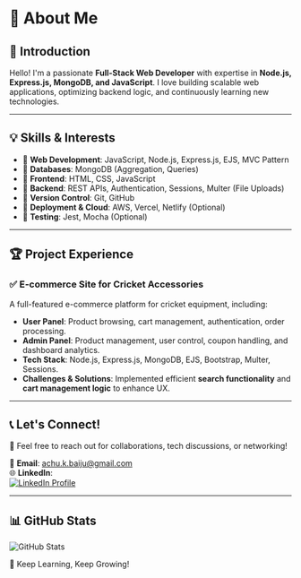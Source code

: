 # 👋 About Me

## 🚀 Introduction
Hello! I'm a passionate **Full-Stack Web Developer** with expertise in **Node.js, Express.js, MongoDB, and JavaScript**. I love building scalable web applications, optimizing backend logic, and continuously learning new technologies.

---

## 💡 Skills & Interests
- 🔹 **Web Development**: JavaScript, Node.js, Express.js, EJS, MVC Pattern  
- 🔹 **Databases**: MongoDB (Aggregation, Queries)  
- 🔹 **Frontend**: HTML, CSS, JavaScript  
- 🔹 **Backend**: REST APIs, Authentication, Sessions, Multer (File Uploads)  
- 🔹 **Version Control**: Git, GitHub  
- 🔹 **Deployment & Cloud**: AWS, Vercel, Netlify (Optional)  
- 🔹 **Testing**: Jest, Mocha (Optional)  

---

## 🏆 Project Experience  
### ✅ **E-commerce Site for Cricket Accessories**  
A full-featured e-commerce platform for cricket equipment, including:  
- **User Panel**: Product browsing, cart management, authentication, order processing.  
- **Admin Panel**: Product management, user control, coupon handling, and dashboard analytics.  
- **Tech Stack**: Node.js, Express.js, MongoDB, EJS, Bootstrap, Multer, Sessions.  
- **Challenges & Solutions**: Implemented efficient **search functionality** and **cart management logic** to enhance UX.  

---

## 📞 Let's Connect!  
💬 Feel free to reach out for collaborations, tech discussions, or networking!  

📧 **Email**: [achu.k.baiju@gmail.com](mailto:achu.k.baiju@gmail.com)  
🌐 **LinkedIn**:  
<a href="https://www.linkedin.com/in/achu-baiju-570314313/" target="_blank">
    <img src="https://img.shields.io/badge/LinkedIn-Profile-blue?style=for-the-badge&logo=linkedin" alt="LinkedIn Profile">
</a>

---

## 📊 GitHub Stats   
![GitHub Stats](https://github-readme-stats.vercel.app/api?username=your-github-username&show_icons=true&theme=radical)

🚀 Keep Learning, Keep Growing!  
